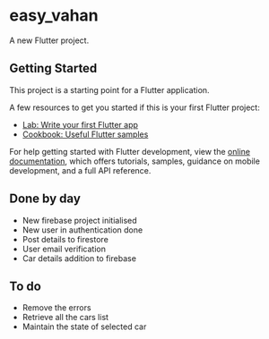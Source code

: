 # easy_vahan

A new Flutter project.

## Getting Started

This project is a starting point for a Flutter application.

A few resources to get you started if this is your first Flutter project:

- [Lab: Write your first Flutter app](https://docs.flutter.dev/get-started/codelab)
- [Cookbook: Useful Flutter samples](https://docs.flutter.dev/cookbook)

For help getting started with Flutter development, view the
[online documentation](https://docs.flutter.dev/), which offers tutorials,
samples, guidance on mobile development, and a full API reference.

## Done by day

- New firebase project initialised
- New user in authentication done
- Post details to firestore
- User email verification
- Car details addition to firebase

## To do

- Remove the errors
- Retrieve all the cars list
- Maintain the state of selected car
